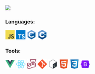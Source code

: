 <img src="https://github-readme-stats.vercel.app/api/top-langs/?username=MamedovOFF&langs_count=8" />

### Languages:
<code><img height="30" src="https://github.com/devicons/devicon/blob/master/icons/javascript/javascript-original.svg"></code>
<code><img height="30" src="https://github.com/devicons/devicon/blob/55609aa5bd817ff167afce0d965585c92040787a/icons/typescript/typescript-original.svg"></code>
<code><img height="30" src="https://github.com/devicons/devicon/blob/55609aa5bd817ff167afce0d965585c92040787a/icons/c/c-original.svg#L1"></code>
<code><img height="30" src="https://github.com/devicons/devicon/blob/55609aa5bd817ff167afce0d965585c92040787a/icons/cplusplus/cplusplus-original.svg"></code>

### Tools:
<code><img height="30" src="https://github.com/devicons/devicon/blob/55609aa5bd817ff167afce0d965585c92040787a/icons/vuejs/vuejs-original.svg#L1"></code> 
<code><img height="30" src="https://github.com/devicons/devicon/blob/55609aa5bd817ff167afce0d965585c92040787a/icons/react/react-original.svg#L1"></code> 
<code><img height="30" src="https://github.com/devicons/devicon/blob/55609aa5bd817ff167afce0d965585c92040787a/icons/jest/jest-plain.svg"></code> 
<code><img height="30" src="https://github.com/devicons/devicon/blob/55609aa5bd817ff167afce0d965585c92040787a/icons/git/git-original.svg#L1"></code> 
<code><img height="30" src="https://github.com/devicons/devicon/blob/55609aa5bd817ff167afce0d965585c92040787a/icons/bash/bash-original.svg"></code>
<code><img height="30" src="https://github.com/devicons/devicon/blob/55609aa5bd817ff167afce0d965585c92040787a/icons/html5/html5-original.svg"></code> 
<code><img height="30" src="https://github.com/devicons/devicon/blob/55609aa5bd817ff167afce0d965585c92040787a/icons/css3/css3-original.svg"></code> 
<code><img height="30" src="https://github.com/devicons/devicon/blob/55609aa5bd817ff167afce0d965585c92040787a/icons/bootstrap/bootstrap-original.svg"></code> 
<!--
**MamedovOFF/MamedovOFF** is a ✨ _special_ ✨ repository because its `README.md` (this file) appears on your GitHub profile.
Here are some ideas to get you started:
### 🔭 I’m currently working on ...
- 🌱 I’m currently learning ...
- 👯 I’m looking to collaborate on ...
- 🤔 I’m looking for help with ...
- 💬 Ask me about ...
- 📫 How to reach me: ...
- 😄 Pronouns: ...
- ⚡ Fun fact: ...
<code><img height="30" src="https://raw.githubusercontent.com/github/explore/80688e429a7d4ef2fca1e82350fe8e3517d3494d/topics/typescript/typescript.png"></code>
-->
